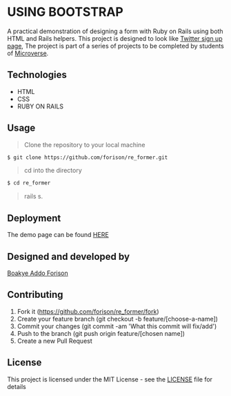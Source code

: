 # USING BOOTSTRAP

A practical demonstration of designing a form with Ruby on Rails using both HTML and Rails helpers.
This project is designed to look like [Twitter sign up page](https://www.twitter.com/),
The project is part of a series of projects to be completed by students of [Microverse](https://www.microverse.org/ "The Global School for Remote Software Developers!").

## Technologies

- HTML
- CSS
- RUBY ON RAILS

## Usage

> Clone the repository to your local machine

```sh
$ git clone https://github.com/forison/re_former.git
```

> cd into the directory

```sh
$ cd re_former
```

> rails s.

## Deployment

The demo page can be found [HERE](https://forison.github.io/re_former/)

## Designed and developed by

[Boakye Addo Forison](https://github.com/Forison)

## Contributing

1. Fork it (https://github.com/forison/re_former/fork)
2. Create your feature branch (git checkout -b feature/[choose-a-name])
3. Commit your changes (git commit -am 'What this commit will fix/add')
4. Push to the branch (git push origin feature/[chosen name])
5. Create a new Pull Request

## License

This project is licensed under the MIT License - see the [LICENSE](./LICENSE.md) file for details

